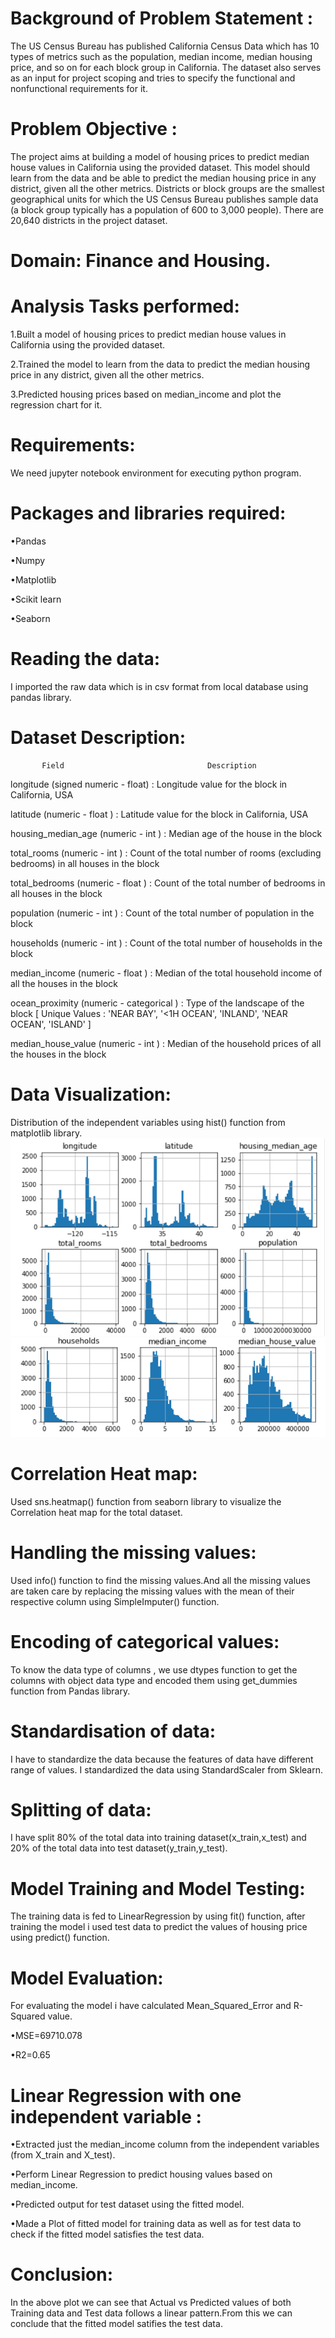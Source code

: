 # Background of Problem Statement :
The US Census Bureau has published California Census Data which has 10 types of metrics such as the population, median income, median housing price, and so on for each block group in California. The dataset also serves as an input for project scoping and tries to specify the functional and nonfunctional requirements for it.

# Problem Objective :
The project aims at building a model of housing prices to predict median house values in California using the provided dataset. This model should learn from the data and be able to predict the median housing price in any district, given all the other metrics.
Districts or block groups are the smallest geographical units for which the US Census Bureau publishes sample data (a block group typically has a population of 600 to 3,000 people). There are 20,640 districts in the project dataset.

# Domain: Finance and Housing.

# Analysis Tasks performed:
1.Built a model of housing prices to predict median house values in California using the provided dataset.

2.Trained the model to learn from the data to predict the median housing price in any district, given all the other metrics.

3.Predicted housing prices based on median_income and plot the regression chart for it.

# Requirements:
We need jupyter notebook environment for executing python program.

# Packages and libraries required:
•Pandas

•Numpy

•Matplotlib

•Scikit learn

•Seaborn

# Reading the data:
I imported the raw data which is in csv format from local database using pandas library.

# Dataset Description:


           Field                                Description
         
longitude	(signed numeric - float) : Longitude value for the block in California, USA


latitude	(numeric - float ) : Latitude value for the block in California, USA


housing_median_age	(numeric - int ) : Median age of the house in the block


total_rooms	(numeric - int ) : Count of the total number of rooms (excluding bedrooms) in all houses in the block


total_bedrooms	(numeric - float ) : Count of the total number of bedrooms in all houses in the block


population	(numeric - int ) : Count of the total number of population in the block


households	(numeric - int ) : Count of the total number of households in the block


median_income	(numeric - float ) : Median of the total household income of all the houses in the block


ocean_proximity	(numeric - categorical ) : Type of the landscape of the block [ Unique Values : 'NEAR BAY', '<1H OCEAN', 'INLAND', 'NEAR OCEAN', 'ISLAND'  ]


median_house_value	(numeric - int ) : Median of the household prices of all the houses in the block

# Data Visualization:
Distribution of the independent variables using hist() function from matplotlib library.
![](https://github.com/Dany511/Dany5_portfolio/blob/main/images%202/hist_1.PNG) ![](https://github.com/Dany511/Dany5_portfolio/blob/main/images%202/hist_2.PNG)

# Correlation Heat map:
Used sns.heatmap() function from seaborn library to visualize the Correlation heat map for the total dataset.

# Handling the missing values: 
Used info() function to find the missing values.And all the missing values are taken care by replacing the missing values with the mean of their respective column using SimpleImputer() function.

# Encoding of categorical values: 
To know the data type of columns , we use dtypes function to get the columns with object data type and encoded them using get_dummies function from Pandas library.

# Standardisation of data: 
I have to standardize the data because the features of data have different range of values. I standardized the data using StandardScaler from Sklearn.

# Splitting of data:
I have split  80% of the total data into training dataset(x_train,x_test) and 20% of the total data into test dataset(y_train,y_test).

# Model Training and Model Testing: 
The training data is fed to LinearRegression by using fit() function, after training the model i used test data to predict the values of housing price using predict() function.

# Model Evaluation:
For evaluating the model i have calculated Mean_Squared_Error and R-Squared value.

•MSE=69710.078

•R2=0.65

# Linear Regression with one independent variable :
•Extracted just the median_income column from the independent variables (from X_train and X_test).


•Perform Linear Regression to predict housing values based on median_income.


•Predicted output for test dataset using the fitted model.


•Made a Plot of fitted model for training data as well as for test data to check if the fitted model satisfies the test data.

# Conclusion:
In the above plot we can see that Actual vs Predicted values of both Training data and Test data follows a linear pattern.From this we can conclude that the fitted model satifies the test data.



